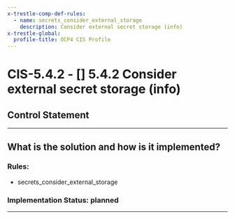 ```yaml
---
x-trestle-comp-def-rules:
  - name: secrets_consider_external_storage
    description: Consider external secret storage (info)
x-trestle-global:
  profile-title: OCP4 CIS Profile
---
```


# CIS-5.4.2 - \[\] 5.4.2 Consider external secret storage (info)

## Control Statement

______________________________________________________________________

## What is the solution and how is it implemented?

<!-- For implementation status enter one of: implemented, partial, planned, alternative, not-applicable -->

<!-- Note that the list of rules under ### Rules: is read-only and changes will not be captured after assembly to JSON -->

<!-- Enter possible prose for implementation response at the control level here, after this comment -->

### Rules:

  - secrets_consider_external_storage

### Implementation Status: planned

______________________________________________________________________
